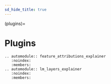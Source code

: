```yaml
---
sd_hide_title: true
---
```

(plugins)=
# Plugins


```{eval-rst}
.. automodule:: feature_attributions_explainer
   :noindex:
   :members:
.. automodule:: lm_layers_explainer
   :noindex:
   :members:
```
